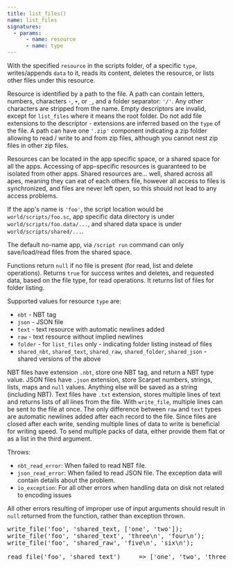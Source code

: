 ```yaml
---
title: list_files()
name: list_files
signatures:
  - params:
      - name: resource
      - name: type
---
```


With the specified `resource` in the scripts folder, of a specific `type`,
writes/appends `data` to it, reads its content, deletes the resource, or lists
other files under this resource.

Resource is identified by a path to the file. A path can contain letters,
numbers, characters `-`, `+`, or `_`, and a folder separator: `'/'`. Any other
characters are stripped from the name. Empty descriptors are invalid, except for
`list_files` where it means the root folder. Do not add file extensions to the
descriptor - extensions are inferred based on the `type` of the file. A path can
have one `'.zip'` component indicating a zip folder allowing to read / write to
and from zip files, although you cannot nest zip files in other zip files.

Resources can be located in the app specific space, or a shared space for all
the apps. Accessing of app-specific resources is guaranteed to be isolated from
other apps. Shared resources are... well, shared across all apes, meaning they
can eat of each others file, however all access to files is synchronized, and
files are never left open, so this should not lead to any access problems.

If the app's name is `'foo'`, the script location would be
`world/scripts/foo.sc`, app specific data directory is under
`world/scripts/foo.data/...`, and shared data space is under
`world/scripts/shared/...`.

The default no-name app, via `/script run` command can only save/load/read files
from the shared space.

Functions return `null` if no file is present (for read, list and delete
operations). Returns `true` for success writes and deletes, and requested data,
based on the file type, for read operations. It returns list of files for folder
listing.

Supported values for resource `type` are:

- `nbt` - NBT tag
- `json` - JSON file
- `text` - text resource with automatic newlines added
- `raw` - text resource without implied newlines
- `folder` - for `list_files` only - indicating folder listing instead of files
- `shared_nbt`, `shared_text`, `shared_raw`, `shared_folder`, `shared_json` -
  shared versions of the above

NBT files have extension `.nbt`, store one NBT tag, and return a NBT type value.
JSON files have `.json` extension, store Scarpet numbers, strings, lists, maps
and `null` values. Anything else will be saved as a string (including NBT). Text
files have `.txt` extension, stores multiple lines of text and returns lists of
all lines from the file. With `write_file`, multiple lines can be sent to the
file at once. The only difference between `raw` and `text` types are automatic
newlines added after each record to the file. Since files are closed after each
write, sending multiple lines of data to write is beneficial for writing speed.
To send multiple packs of data, either provide them flat or as a list in the
third argument.

Throws:

- `nbt_read_error`: When failed to read NBT file.
- `json_read_error`: When failed to read JSON file. The exception data will
  contain details about the problem.
- `io_exception`: For all other errors when handling data on disk not related to
  encoding issues

All other errors resulting of improper use of input arguments should result in
`null` returned from the function, rather than exception thrown.

<pre>
write_file('foo', 'shared_text, ['one', 'two']);
write_file('foo', 'shared_text', 'three\n', 'four\n');
write_file('foo', 'shared_raw', 'five\n', 'six\n');

read_file('foo', 'shared_text')     => ['one', 'two', 'three', '', 'four', '', 'five', 'six']
</pre>
